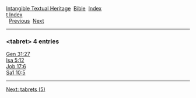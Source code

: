 [Intangible Textual Heritage](../../index)  [Bible](../index) 
[Index](index)   
[t Index](_t_)  
  [Previous](c11243)  [Next](c11245) 

------------------------------------------------------------------------

### &lt;tabret&gt; 4 entries

[Gen 31:27](../kjv/gen031.htm#027)  
[Isa 5:12](../kjv/isa005.htm#012)  
[Job 17:6](../kjv/job017.htm#006)  
[Sa1 10:5](../kjv/sa1010.htm#005)  

------------------------------------------------------------------------

[Next: tabrets (5)](c11245)
